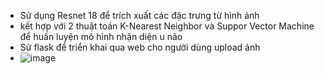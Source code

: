 -  Sử dụng Resnet 18 để trích xuất các đặc trưng từ hình ảnh 
-  kết hợp với 2 thuật toán K-Nearest Neighbor và Suppor Vector Machine để huấn luyện mô hình nhận diện u não
-  Sử flask để triển khai qua web cho người dùng upload ảnh
-  ![image](https://github.com/user-attachments/assets/d89bc976-4acc-4979-8706-3d0cd35b5751)

